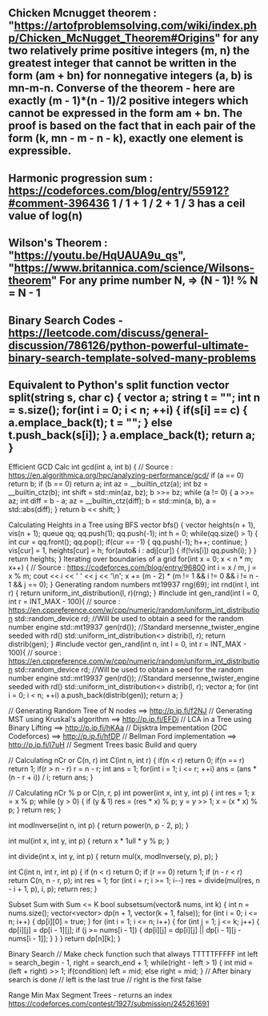 Chicken Mcnugget theorem : "https://artofproblemsolving.com/wiki/index.php/Chicken_McNugget_Theorem#Origins"
for any two relatively prime positive integers (m, n) the greatest integer that cannot be written in the form (am + bn) for nonnegative integers (a, b) is mn-m-n. 
Converse of the theorem - here are exactly (m - 1)*(n - 1)/2 positive integers which cannot be expressed in the form am + bn. The proof is based on the fact that in each pair of the form (k, mn - m - n - k), exactly one element is expressible. 
-
Harmonic progression sum : https://codeforces.com/blog/entry/55912?#comment-396436
1 / 1 + 1 / 2 + 1 / 3 has a ceil value of log(n)
-
Wilson's Theorem : "https://youtu.be/HqUAUA9u_qs", "https://www.britannica.com/science/Wilsons-theorem"
For any prime number N, => (N - 1)! % N = N - 1
-
Binary Search Codes -
https://leetcode.com/discuss/general-discussion/786126/python-powerful-ultimate-binary-search-template-solved-many-problems
-
Equivalent to Python's split function
vector<string> split(string s, char c) {
    vector<string> a;
    string t = "";
    int n = s.size();
    for(int i = 0; i < n; ++i) {
        if(s[i] == c) {
            a.emplace_back(t);
            t = "";
        } else t.push_back(s[i]);
    }
    a.emplace_back(t);
    return a;
}
-
Efficient GCD Calc
int gcd(int a, int b) {
    // Source : https://en.algorithmica.org/hpc/analyzing-performance/gcd/
    if (a == 0) return b;
    if (b == 0) return a;
    int az = __builtin_ctz(a);
    int bz = __builtin_ctz(b);
    int shift = std::min(az, bz);
    b >>= bz;
    while (a != 0) {
        a >>= az;
        int diff = b - a;
        az = __builtin_ctz(diff);
        b = std::min(a, b), a = std::abs(diff);
    }
    return b << shift;
}

Calculating Heights in a Tree using BFS
vector<int> bfs() {
    vector<int> heights(n + 1), vis(n + 1);
    queue<int> qq;
    qq.push(1); qq.push(-1);
    int h = 0;
    while(qq.size() > 1) {
        int cur = qq.front();
        qq.pop();
        if(cur == -1) {
            qq.push(-1);
            h++;
            continue;
        }
        vis[cur] = 1, heights[cur] = h;
        for(auto& i : adj[cur]) {
            if(!vis[i]) qq.push(i);
        }
    }
    return heights;
}
Iterating over boundaries of a grid
for(int x = 0; x < n * m; x++) {
    // Source : https://codeforces.com/blog/entry/96800
    int i = x / m, j = x % m;
    cout << i << ' ' << j << '\n';
    x += (m - 2) * (m != 1 && i != 0 && i != n - 1 && j == 0);
}
Generating random numbers
mt19937 rng(69);
int rnd(int l, int r) {
    return uniform_int_distribution<int>(l, r)(rng);
}
#include <random>
int gen_rand(int l = 0, int r = INT_MAX - 100){
    // source : https://en.cppreference.com/w/cpp/numeric/random/uniform_int_distribution
    std::random_device rd;  //Will be used to obtain a seed for the random number engine
    std::mt19937 gen(rd()); //Standard mersenne_twister_engine seeded with rd()
    std::uniform_int_distribution<> distrib(l, r);
    return distrib(gen);
}
#include <random>
vector<int> gen_rand(int n, int l = 0, int r = INT_MAX - 100){
    // source : https://en.cppreference.com/w/cpp/numeric/random/uniform_int_distribution
    std::random_device rd;  //Will be used to obtain a seed for the random number engine
    std::mt19937 gen(rd()); //Standard mersenne_twister_engine seeded with rd()
    std::uniform_int_distribution<> distrib(l, r);
    vector<int> a;
    for (int i = 0; i < n; ++i) a.push_back(distrib(gen));
    return a;
}

// Generating Random Tree of N nodes ==> http://p.ip.fi/f2NJ
// Generating MST using Kruskal's algorithm ==> http://p.ip.fi/EFDi
// LCA in a Tree using Binary Lifting ==> http://p.ip.fi/hKAa
// Dijsktra Impementation (20C Codeforces) ==> http://p.ip.fi/hfDP
// Bellman Ford implementation ==> http://p.ip.fi/l7uH
// Segment Trees basic Build and query 

// Calculating nCr or C(n, r)
int C(int n, int r) {
    if(n < r) return 0;
    if(n == r) return 1;
    if(r > n - r) r = n - r;
    int ans = 1;
    for(int i = 1; i <= r; ++i) ans = (ans * (n - r + i)) / i;
    return ans;
}

// Calculating nCr % p or C(n, r, p)
int power(int x, int y, int p)
{
    int res = 1;
    x = x % p;
    while (y > 0) {
        if (y & 1) res = (res * x) % p;
        y = y >> 1;
        x = (x * x) % p;
    }
    return res;
}

int modInverse(int n, int p) {
    return power(n, p - 2, p);
}

int mul(int x, int y, int p) {
    return x * 1ull * y % p;
}

int divide(int x, int y, int p) {
    return mul(x, modInverse(y, p), p);
}

int C(int n, int r, int p) {
    if (n < r) return 0;
    if (r == 0) return 1;
    if (n - r < r) return C(n, n - r, p);
    int res = 1;
    for (int i = r; i >= 1; i--) res = divide(mul(res, n - i + 1, p), i, p);
    return res;
}

Subset Sum with Sum <= K
bool subsetsum(vector<int>& nums, int k) {
    int n = nums.size();
    vector<vector<bool>> dp(n + 1, vector<bool>(k + 1, false));
    for (int i = 0; i <= n; i++) {
        dp[i][0] = true;
    }
    for (int i = 1; i <= n; i++) {
        for (int j = 1; j <= k; j++) {
            dp[i][j] = dp[i - 1][j];
            if (j >= nums[i - 1]) {
                dp[i][j] = dp[i][j] || dp[i - 1][j - nums[i - 1]];
            }
        }
    }
    return dp[n][k];
}

Binary Search
// Make check function such that always TTTTTFFFFF
int left = search_begin - 1, right = search_end + 1;
while(right - left > 1) {
    int mid = (left + right) >> 1;
    if(condition) left = mid;
    else right = mid;
}
// After binary search is done
// left is the last true
// right is the first false

Range Min Max Segment Trees - returns an index https://codeforces.com/contest/1927/submission/245261691
